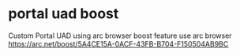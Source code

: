 # portal uad boost
 Custom Portal UAD using arc browser boost feature
use arc browser
https://arc.net/boost/5A4CE15A-0ACF-43FB-B704-F150504AB9BC